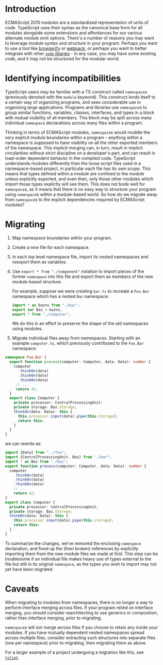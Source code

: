 # Introduction

ECMAScript 2015 modules are a standardized representation of units of code.
TypeScript uses their syntax as the canonical base form for all modules alongside some extensions and affordances for our various alternate module emit options.
There's a number of reasons you may want to leverage module syntax and structure in your program.
Perhaps you want to use a tool like [browserify](http://browserify.org/) or [webpack](https://webpack.github.io/), or perhaps you want to better integrate with other [`node` libaries](https://www.npmjs.com/) - in any case, you may have some existing code, and it may not be structured for the modular world.

# Identifying incompatibilities

TypeScript users may be familiar with a TS construct called `namespace`s (previously denoted with the `module` keyword).
This construct lends itself to a certain way of organizing programs, and sees considerable use in organizing large applications.
Programs and libraries use `namespace`s to group similar functions, variables, classes, interfaces, and types in a block with mutual visibility of all members.
This block may be split across many individual `namespace` declarations across many files within a program.

Thinking in terms of ECMAScript modules, `namespace`s would muddle the very explicit module boundaries within a program - anything within a namespace is supposed to have visibility on all the other exported members of the namespace.
This implicit merging can, in turn, result in implicit circularities without strict discipline on a developer's part, and can result in load-order dependent behavior in the compiled code.
TypeScript understands modules differently than the loose script files used in a namespace-based project, in particular each file has its own *scope*.
This means that types defined within a module are confined to the module unless explicitly exported, and even then, only those other modules which import those types explictly will see them.
This does not bode well for `namespace`s, as it means that there is no easy way to structure your program using `namespace`s within a module-based world.
So how do we migrate away from `namespace`s to the explicit dependencies required by ECMAScript modules?

# Migrating

1. Map namespace boundaries within your program.
  1. Create a *new* file for each namespace.
  2. In each top level namespace file, import its nested namespaces and reexport them as variables.
  3. Use `export * from "./component"` notation to import pieces of the former `namespace` into this file and export them as members of the new module-based structure.
     
     For example, suppose we were creating `bar.ts` to recreate a `Foo.Bar` namespace which has a nested `Baz` namespace: 
      ```ts
      import * as bazns from "./baz";
      export var Baz = bazns;
      export * from "./computer";
      ```
     We do this in an effort to preserve the shape of the old namespaces using modules.
2. Migrate individual files away from namespaces. Starting with an example `computer.ts`, which previously contributed to the `Foo.Bar` namespace:
  ```ts
  namespace Foo.Bar {
    export function process(computer: Computer, data: Data): number {
      computer
        .thinkOn(data)
        .thinkOn(data)
        .thinkOn(data)
       // ...
       return 42;
    }
    export class Computer {
      private processor: CentralProcessingUnit;
      private storage: Baz.Storage;
      thinkOn(data: Data): this {
        this.processor.input(data).pipe(this.storage);
        return this;
      }
    }
  }
  ```
  we can rewrite as:
  ```ts
  import {Data} from "../foo";
  import {CentralProcessingUnit, Baz} from "./bar";
  import * as Baz from "./baz";
  export function process(computer: Computer, data: Data): number {
    computer
      .thinkOn(data)
      .thinkOn(data)
      .thinkOn(data)
      // ...
      return 42;
  }
  export class Computer {
    private processor: CentralProcessingUnit;
    private storage: Baz.Storage;
    thinkOn(data: Data): this {
      this.processor.input(data).pipe(this.storage);
      return this;
    }
  }
  ```
  To summarize the changes, we've removed the enclosing `namespace` declaration, and fixed up the (then broken) references by explicitly importing them from the new module files we made at first.
  This step can be troublesome if an individual file makes heavy use of types external to the file but still in its original `namespace`, as the types you wish to import may not yet have been migrated.


# Caveats

When migrating to modules from namespaces, there is no longer a way to perform interface merging across files. If your program relied on interface merging, you should consider rearchitecting to use generics or composition, rather than interface merging, prior to migrating.

`namespace`s will not merge across files if you choose to retain any inside your modules.
If you have mutually dependent nested namespaces spread across multiple files, consider extracting such structures into separate files (one per namespace) prior to migrating, then migrating them as above.


For a larger example of a project undergoing a migration like this, see [`tslint`](https://github.com/palantir/tslint/pull/726).
